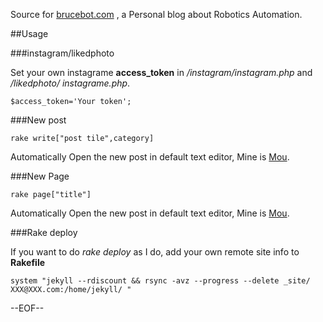 Source for [brucebot.com](http://brucebot.com) , a Personal blog about Robotics Automation.

##Usage


###instagram/likedphoto

Set your own instagrame **access_token** in */instagram/instagram.php* and */likedphoto/
instagrame.php*.

`$access_token='Your token';`

###New post

`rake write["post tile",category]`

Automatically Open the new post in default text editor, Mine is [Mou](http://mouapp.com).

###New Page

`rake page["title"]` 

Automatically Open the new post in default text editor, Mine is [Mou](http://mouapp.com).

###Rake deploy

If you want to do *rake deploy* as I do, add your own remote site info to **Rakefile**

`system "jekyll --rdiscount && rsync -avz --progress --delete _site/ XXX@XXX.com:/home/jekyll/ "`

--EOF--
